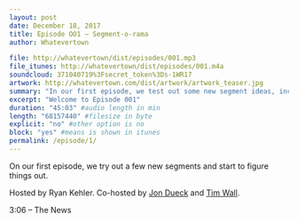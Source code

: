 ```yaml
---
layout: post
date: December 18, 2017
title: Episode OO1 – Segment-o-rama
author: Whatevertown

file: http://whatevertown/dist/episodes/001.mp3
file_itunes: http://whatevertown/dist/episodes/001.m4a
soundcloud: 371040719%3Fsecret_token%3Ds-1WR17
artwork: http://whatevertown.com/dist/artwork/artwork_teaser.jpg
summary: "In our first episode, we test out some new segment ideas, including The News, The Ratings, Versus, and The Kickstart."
excerpt: "Welcome to Episode 001"
duration: "45:03" #audio length in min
length: "68157440" #filesize in byte
explicit: "no" #other option is no
block: "yes" #means is shown in itunes
permalink: /episode/1/
---
```


On our first episode, we try out a few new segments and start to figure things out.

Hosted by Ryan Kehler. Co-hosted by [Jon Dueck](https://twitter.com/jondueck) and [Tim Wall](https://twitter.com/timjosephwall).

3:06 – The News
